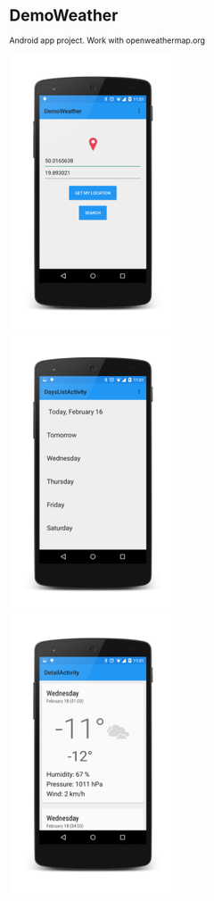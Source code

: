 # DemoWeather
Android app project. Work with openweathermap.org

<img src="https://github.com/AlexZhukovich/DemoWeather/blob/master/screen/1.png" width="300px" height="500px" />
<img src="https://github.com/AlexZhukovich/DemoWeather/blob/master/screen/2.png" width="300px" height="500px" />
<img src="https://github.com/AlexZhukovich/DemoWeather/blob/master/screen/3.png" width="300px" height="500px" />
